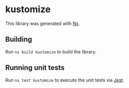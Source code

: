 # kustomize

This library was generated with [Nx](https://nx.dev).

## Building

Run `nx build kustomize` to build the library.

## Running unit tests

Run `nx test kustomize` to execute the unit tests via [Jest](https://jestjs.io).
